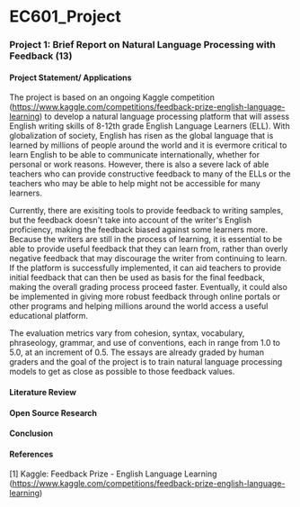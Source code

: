 # EC601_Project
### Project 1: Brief Report on Natural Language Processing with Feedback (13)
#### Project Statement/ Applications
The project is based on an ongoing Kaggle competition (https://www.kaggle.com/competitions/feedback-prize-english-language-learning) to develop a natural language processing platform that will assess English writing skills of 8-12th grade English Language Learners (ELL). With globalization of society, English has risen as the global language that is learned by millions of people around the world and it is evermore critical to learn English to be able to communicate internationally, whether for personal or work reasons. However, there is also a severe lack of able teachers who can provide constructive feedback to many of the ELLs or the teachers who may be able to help might not be accessible for many learners.

Currently, there are exisiting tools to provide feedback to writing samples, but the feedback doesn't take into account of the writer's English proficiency, making the feedback biased against some learners more. Because the writers are still in the process of learning, it is essential to be able to provide useful feedback that they can learn from, rather than overly negative feedback that may discourage the writer from continuing to learn. If the platform is successfully implemented, it can aid teachers to provide initial feedback that can then be used as basis for the final feedback, making the overall grading process proceed faster. Eventually, it could also be implemented in giving more robust feedback through online portals or other programs and helping millions around the world access a useful educational platform. 

The evaluation metrics vary from cohesion, syntax, vocabulary, phraseology, grammar, and use of conventions, each in range from 1.0 to 5.0, at an increment of 0.5. The essays are already graded by human graders and the goal of the project is to train natural language processing models to get as close as possible to those feedback values. 


#### Literature Review
#### Open Source Research 

#### Conclusion

#### References
[1] Kaggle: Feedback Prize - English Language Learning (https://www.kaggle.com/competitions/feedback-prize-english-language-learning)
